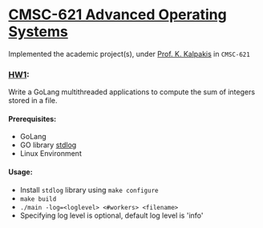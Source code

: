 # [CMSC-621 Advanced Operating Systems](https://www.csee.umbc.edu/~kalpakis/Courses/621-sp18/cmsc621.php)

Implemented the academic project(s), under [Prof. K. Kalpakis](https://www.csee.umbc.edu/~kalpakis/) in `CMSC-621`


### [HW1](https://www.csee.umbc.edu/~kalpakis/Courses/621-sp18/homeworks/hw1c.php):
Write a GoLang multithreaded applications to compute the sum of integers stored in a file.

#### Prerequisites:
* GoLang
* GO library [stdlog](https://github.com/alexcesaro/log)
* Linux Environment

#### Usage:
* Install `stdlog` library using `make configure`
* `make build`
* `./main -log=<loglevel> <#workers> <filename>`
* Specifying log level is optional, default log level is 'info'

